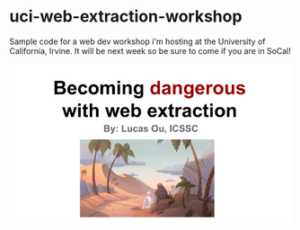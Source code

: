 uci-web-extraction-workshop
===========================

Sample code for a web dev workshop i'm hosting at the University of California, Irvine. It will be next week so be sure to come if you are in SoCal!

![Title Slide](/title_slide.png)
